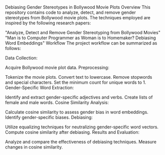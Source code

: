Debiasing Gender Stereotypes in Bollywood Movie Plots
Overview
This repository contains code to analyze, detect, and remove gender stereotypes from Bollywood movie plots. The techniques employed are inspired by the following research papers:

"Analyze, Detect and Remove Gender Stereotyping from Bollywood Movies"
"Man is to Computer Programmer as Woman is to Homemaker? Debiasing Word Embeddings"
Workflow
The project workflow can be summarized as follows:

Data Collection:

Acquire Bollywood movie plot data.
Preprocessing:

Tokenize the movie plots.
Convert text to lowercase.
Remove stopwords and special characters.
Set the minimum count for unique words to 1.
Gender-Specific Word Extraction:

Identify and extract gender-specific adjectives and verbs.
Create lists of female and male words.
Cosine Similarity Analysis:

Calculate cosine similarity to assess gender bias in word embeddings.
Identify gender-specific biases.
Debiasing:

Utilize equalizing techniques for neutralizing gender-specific word vectors.
Compute cosine similarity after debiasing.
Results and Evaluation:

Analyze and compare the effectiveness of debiasing techniques.
Measure changes in cosine similarity.
